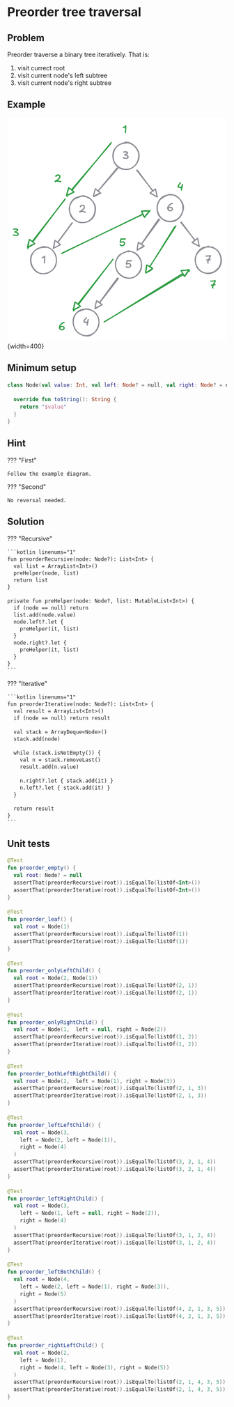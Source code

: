 # Preorder tree traversal

<style>
.md-logo img {
  content: url('/data-structures/tree/logo.svg');
}
:root [data-md-color-scheme=slate] .md-logo img  {
  content: url('/data-structures/tree/logo.svg');
}
</style>

## Problem

Preorder traverse a binary tree iteratively. That is:

1. visit currect root
2. visit current node's left subtree
3. visit current node's right subtree

## Example

![](./preorder-example.png){width=400}

## Minimum setup

```kotlin linenums="1"
class Node(val value: Int, val left: Node? = null, val right: Node? = null) {

  override fun toString(): String {
    return "$value"
  }
}
```

## Hint

??? "First"

    Follow the example diagram.

??? "Second"

    No reversal needed.

## Solution

??? "Recursive"

    ```kotlin linenums="1"
    fun preorderRecursive(node: Node?): List<Int> {
      val list = ArrayList<Int>()
      preHelper(node, list)
      return list
    }

    private fun preHelper(node: Node?, list: MutableList<Int>) {
      if (node == null) return
      list.add(node.value)
      node.left?.let {
        preHelper(it, list)
      }
      node.right?.let {
        preHelper(it, list)
      }
    }
    ```

??? "Iterative"

    ```kotlin linenums="1"
    fun preorderIterative(node: Node?): List<Int> {
      val result = ArrayList<Int>()
      if (node == null) return result

      val stack = ArrayDeque<Node>()
      stack.add(node)

      while (stack.isNotEmpty()) {
        val n = stack.removeLast()
        result.add(n.value)

        n.right?.let { stack.add(it) }
        n.left?.let { stack.add(it) }
      }

      return result
    }
    ```

## Unit tests

```kotlin linenums="1"
@Test
fun preorder_empty() {
  val root: Node? = null
  assertThat(preorderRecursive(root)).isEqualTo(listOf<Int>())
  assertThat(preorderIterative(root)).isEqualTo(listOf<Int>())
}

@Test
fun preorder_leaf() {
  val root = Node(1)
  assertThat(preorderRecursive(root)).isEqualTo(listOf(1))
  assertThat(preorderIterative(root)).isEqualTo(listOf(1))
}

@Test
fun preorder_onlyLeftChild() {
  val root = Node(2, Node(1))
  assertThat(preorderRecursive(root)).isEqualTo(listOf(2, 1))
  assertThat(preorderIterative(root)).isEqualTo(listOf(2, 1))
}

@Test
fun preorder_onlyRightChild() {
  val root = Node(1,  left = null, right = Node(2))
  assertThat(preorderRecursive(root)).isEqualTo(listOf(1, 2))
  assertThat(preorderIterative(root)).isEqualTo(listOf(1, 2))
}

@Test
fun preorder_bothLeftRightChild() {
  val root = Node(2,  left = Node(1), right = Node(3))
  assertThat(preorderRecursive(root)).isEqualTo(listOf(2, 1, 3))
  assertThat(preorderIterative(root)).isEqualTo(listOf(2, 1, 3))
}

@Test
fun preorder_leftLeftChild() {
  val root = Node(3,
    left = Node(2, left = Node(1)),
    right = Node(4)
  )
  assertThat(preorderRecursive(root)).isEqualTo(listOf(3, 2, 1, 4))
  assertThat(preorderIterative(root)).isEqualTo(listOf(3, 2, 1, 4))
}

@Test
fun preorder_leftRightChild() {
  val root = Node(3,
    left = Node(1, left = null, right = Node(2)),
    right = Node(4)
  )
  assertThat(preorderRecursive(root)).isEqualTo(listOf(3, 1, 2, 4))
  assertThat(preorderIterative(root)).isEqualTo(listOf(3, 1, 2, 4))
}

@Test
fun preorder_leftBothChild() {
  val root = Node(4,
    left = Node(2, left = Node(1), right = Node(3)),
    right = Node(5)
  )
  assertThat(preorderRecursive(root)).isEqualTo(listOf(4, 2, 1, 3, 5))
  assertThat(preorderIterative(root)).isEqualTo(listOf(4, 2, 1, 3, 5))
}

@Test
fun preorder_rightLeftChild() {
  val root = Node(2,
    left = Node(1),
    right = Node(4, left = Node(3), right = Node(5))
  )
  assertThat(preorderRecursive(root)).isEqualTo(listOf(2, 1, 4, 3, 5))
  assertThat(preorderIterative(root)).isEqualTo(listOf(2, 1, 4, 3, 5))
}
```
